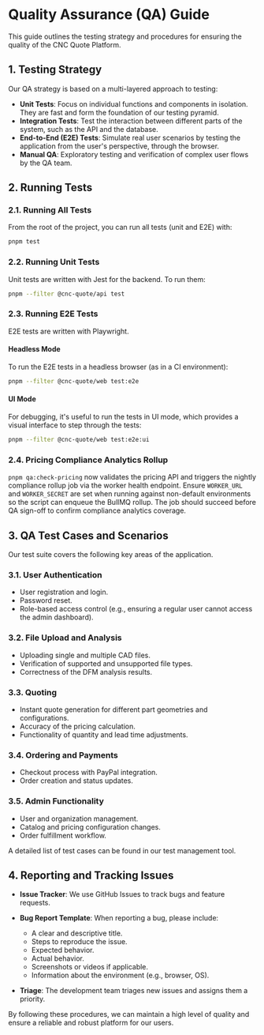 # Quality Assurance (QA) Guide

This guide outlines the testing strategy and procedures for ensuring the quality of the CNC Quote Platform.

## 1. Testing Strategy

Our QA strategy is based on a multi-layered approach to testing:

-   **Unit Tests**: Focus on individual functions and components in isolation. They are fast and form the foundation of our testing pyramid.
-   **Integration Tests**: Test the interaction between different parts of the system, such as the API and the database.
-   **End-to-End (E2E) Tests**: Simulate real user scenarios by testing the application from the user's perspective, through the browser.
-   **Manual QA**: Exploratory testing and verification of complex user flows by the QA team.

## 2. Running Tests

### 2.1. Running All Tests
From the root of the project, you can run all tests (unit and E2E) with:
```bash
pnpm test
```

### 2.2. Running Unit Tests
Unit tests are written with Jest for the backend. To run them:
```bash
pnpm --filter @cnc-quote/api test
```

### 2.3. Running E2E Tests
E2E tests are written with Playwright.

#### Headless Mode
To run the E2E tests in a headless browser (as in a CI environment):
```bash
pnpm --filter @cnc-quote/web test:e2e
```

#### UI Mode
For debugging, it's useful to run the tests in UI mode, which provides a visual interface to step through the tests:
```bash
pnpm --filter @cnc-quote/web test:e2e:ui
```

### 2.4. Pricing Compliance Analytics Rollup
`pnpm qa:check-pricing` now validates the pricing API and triggers the nightly compliance rollup job via the worker health endpoint. Ensure `WORKER_URL` and `WORKER_SECRET` are set when running against non-default environments so the script can enqueue the BullMQ rollup. The job should succeed before QA sign-off to confirm compliance analytics coverage.

## 3. QA Test Cases and Scenarios

Our test suite covers the following key areas of the application.

### 3.1. User Authentication
-   User registration and login.
-   Password reset.
-   Role-based access control (e.g., ensuring a regular user cannot access the admin dashboard).

### 3.2. File Upload and Analysis
-   Uploading single and multiple CAD files.
-   Verification of supported and unsupported file types.
-   Correctness of the DFM analysis results.

### 3.3. Quoting
-   Instant quote generation for different part geometries and configurations.
-   Accuracy of the pricing calculation.
-   Functionality of quantity and lead time adjustments.

### 3.4. Ordering and Payments
-   Checkout process with PayPal integration.
-   Order creation and status updates.

### 3.5. Admin Functionality
-   User and organization management.
-   Catalog and pricing configuration changes.
-   Order fulfillment workflow.

A detailed list of test cases can be found in our test management tool.

## 4. Reporting and Tracking Issues

-   **Issue Tracker**: We use GitHub Issues to track bugs and feature requests.
-   **Bug Report Template**: When reporting a bug, please include:
    -   A clear and descriptive title.
    -   Steps to reproduce the issue.
    -   Expected behavior.
    -   Actual behavior.
    -   Screenshots or videos if applicable.
    -   Information about the environment (e.g., browser, OS).

-   **Triage**: The development team triages new issues and assigns them a priority.

By following these procedures, we can maintain a high level of quality and ensure a reliable and robust platform for our users.
